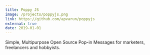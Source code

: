 ```yaml
---
title: Poppy JS
image: /projects/poppyjs.png
link: https://github.com/apvarun/poppyjs
external: true
date: 2019-01-01
---
```


Simple, Multipurpose Open Source Pop-in Messages for marketers, freelancers and hobbyists.
